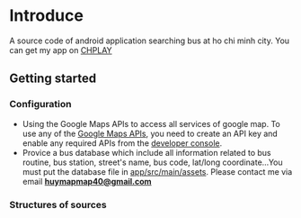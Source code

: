 # Introduce
A source code of android application searching bus at ho chi minh city. You can get my app on [CHPLAY](https://play.google.com/store/apps/details?id=com.bus.huyma.hbus&hl=vi)
## Getting started
### Configuration
- Using the Google Maps APIs to access all services of google map. To use any of the [Google Maps APIs](https://developers.google.com/maps/documentation/), you need to create an API key and enable any required APIs from the [developer console](https://console.developers.google.com).
- Provice a bus database which include all information related to bus routine, bus station, street's name, bus code, lat/long coordinate...You must put the database file in [app/src/main/assets](https://github.com/huymapmap40/saigonbus/tree/master/app/src/main/assets). Please contact me via email **huymapmap40@gmail.com**
### Structures of sources
